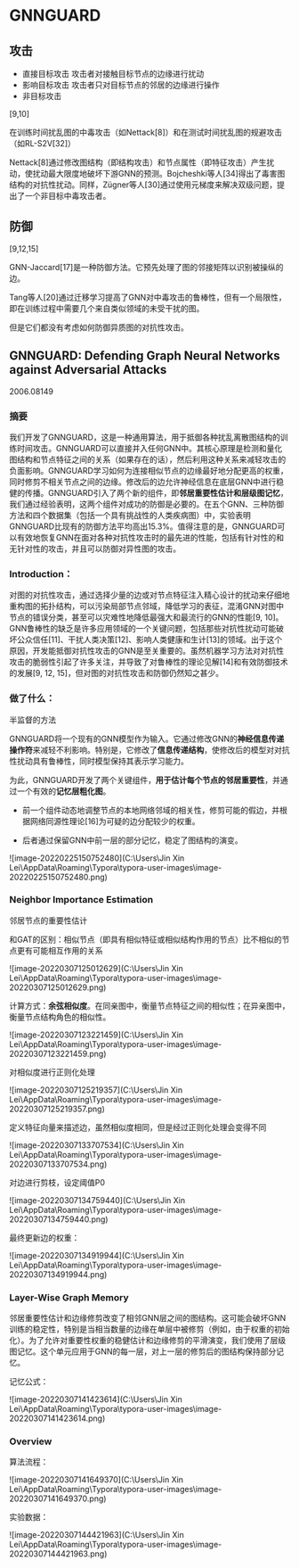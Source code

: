 # GNNGUARD

## 攻击 

- 直接目标攻击	攻击者对接触目标节点的边缘进行扰动
- 影响目标攻击    攻击者只对目标节点的邻居的边缘进行操作
- 非目标攻击

[9,10]

在训练时间扰乱图的中毒攻击（如Nettack[8]）和在测试时间扰乱图的规避攻击（如RL-S2V[32]）

Nettack[8]通过修改图结构（即结构攻击）和节点属性（即特征攻击）产生扰动，使扰动最大限度地破坏下游GNN的预测。Bojcheshki等人[34]得出了毒害图结构的对抗性扰动。同样，Zügner等人[30]通过使用元梯度来解决双级问题，提出了一个非目标中毒攻击者。

## 防御 



[9,12,15]

GNN-Jaccard[17]是一种防御方法。它预先处理了图的邻接矩阵以识别被操纵的边。

Tang等人[20]通过迁移学习提高了GNN对中毒攻击的鲁棒性，但有一个局限性，即在训练过程中需要几个来自类似领域的未受干扰的图。

但是它们都没有考虑如何防御异质图的对抗性攻击。



## **GNNGUARD: Defending Graph Neural Networks against Adversarial Attacks**

2006.08149

### 摘要

我们开发了GNNGUARD，这是一种通用算法，用于抵御各种扰乱离散图结构的训练时间攻击。GNNGUARD可以直接并入任何GNN中。其核心原理是检测和量化图结构和节点特征之间的关系（如果存在的话），然后利用这种关系来减轻攻击的负面影响。GNNGUARD学习如何为连接相似节点的边缘最好地分配更高的权重，同时修剪不相关节点之间的边缘。修改后的边允许神经信息在底层GNN中进行稳健的传播。GNNGUARD引入了两个新的组件，即**邻居重要性估计和层级图记忆**，我们通过经验表明，这两个组件对成功的防御是必要的。在五个GNN、三种防御方法和四个数据集（包括一个具有挑战性的人类疾病图）中，实验表明GNNGUARD比现有的防御方法平均高出15.3%。值得注意的是，GNNGUARD可以有效地恢复GNN在面对各种对抗性攻击时的最先进的性能，包括有针对性的和无针对性的攻击，并且可以防御对异性图的攻击。

### Introduction：

对图的对抗性攻击，通过选择少量的边或对节点特征注入精心设计的扰动来仔细地重构图的拓扑结构，可以污染局部节点邻域，降低学习的表征，混淆GNN对图中节点的错误分类，甚至可以灾难性地降低最强大和最流行的GNN的性能[9, 10]。GNN鲁棒性的缺乏是许多应用领域的一个关键问题，包括那些对抗性扰动可能破坏公众信任[11]、干扰人类决策[12]、影响人类健康和生计[13]的领域。出于这个原因，开发能抵御对抗性攻击的GNN是至关重要的。虽然机器学习方法对对抗性攻击的脆弱性引起了许多关注，并导致了对鲁棒性的理论见解[14]和有效防御技术的发展[9, 12, 15]，但对图的对抗性攻击和防御仍然知之甚少。

### 做了什么：

半监督的方法

GNNGUARD将一个现有的GNN模型作为输入。它通过修改GNN的**神经信息传递操作符**来减轻不利影响。特别是，它修改了**信息传递结构**，使修改后的模型对对抗性扰动具有鲁棒性，同时模型保持其表示学习能力。

为此，GNNGUARD开发了两个关键组件，**用于估计每个节点的邻居重要性**，并通过一个有效的**记忆层粗化图**。

- 前一个组件动态地调整节点的本地网络邻域的相关性，修剪可能的假边，并根据网络同源性理论[16]为可疑的边分配较少的权重。

- 后者通过保留GNN中前一层的部分记忆，稳定了图结构的演变。

![image-20220225150752480](C:\Users\Jin Xin Lei\AppData\Roaming\Typora\typora-user-images\image-20220225150752480.png)

### **Neighbor Importance Estimation**

邻居节点的重要性估计

和GAT的区别：相似节点（即具有相似特征或相似结构作用的节点）比不相似的节点更有可能相互作用的关系

![image-20220307125012629](C:\Users\Jin Xin Lei\AppData\Roaming\Typora\typora-user-images\image-20220307125012629.png)

计算方式：**余弦相似度**。在同亲图中，衡量节点特征之间的相似性；在异亲图中，衡量节点结构角色的相似性。

![image-20220307123221459](C:\Users\Jin Xin Lei\AppData\Roaming\Typora\typora-user-images\image-20220307123221459.png)

对相似度进行正则化处理

![image-20220307125219357](C:\Users\Jin Xin Lei\AppData\Roaming\Typora\typora-user-images\image-20220307125219357.png)

定义特征向量来描述边，虽然相似度相同，但是经过正则化处理会变得不同

![image-20220307133707534](C:\Users\Jin Xin Lei\AppData\Roaming\Typora\typora-user-images\image-20220307133707534.png)

对边进行剪枝，设定阈值P0

![image-20220307134759440](C:\Users\Jin Xin Lei\AppData\Roaming\Typora\typora-user-images\image-20220307134759440.png)

最终更新边的权重：

![image-20220307134919944](C:\Users\Jin Xin Lei\AppData\Roaming\Typora\typora-user-images\image-20220307134919944.png)

###  **Layer-Wise Graph Memory**

邻居重要性估计和边缘修剪改变了相邻GNN层之间的图结构。这可能会破坏GNN训练的稳定性，特别是当相当数量的边缘在单层中被修剪（例如，由于权重的初始化）。为了允许对重要性权重的稳健估计和边缘修剪的平滑演变，我们使用了层级图记忆。这个单元应用于GNN的每一层，对上一层的修剪后的图结构保持部分记忆。

记忆公式：

![image-20220307141423614](C:\Users\Jin Xin Lei\AppData\Roaming\Typora\typora-user-images\image-20220307141423614.png)

### **Overview**



算法流程：

![image-20220307141649370](C:\Users\Jin Xin Lei\AppData\Roaming\Typora\typora-user-images\image-20220307141649370.png)

实验数据：

![image-20220307144421963](C:\Users\Jin Xin Lei\AppData\Roaming\Typora\typora-user-images\image-20220307144421963.png)

